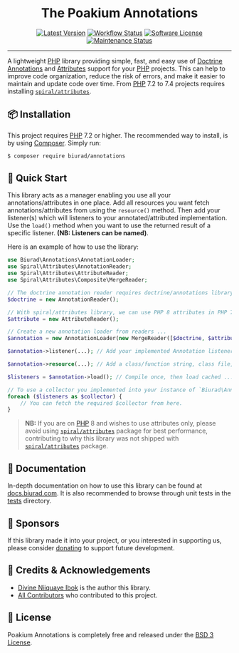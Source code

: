 <div align="center">

# The Poakium Annotations

[![Latest Version](https://img.shields.io/packagist/v/biurad/annotations?include_prereleases&label=Latest&style=flat-square)](https://packagist.org/packages/biurad/annotations)
[![Workflow Status](https://img.shields.io/github/actions/workflow/status/biurad/poakium/ci.yml?branch=master&label=Workflow&style=flat-square)](https://github.com/biurad/poakium/actions?query=workflow)
[![Software License](https://img.shields.io/badge/License-BSD--3-brightgreen.svg?&label=Poakium&style=flat-square)](LICENSE)
[![Maintenance Status](https://img.shields.io/maintenance/yes/2023?label=Maintained&style=flat-square)](https://github.com/biurad/poakium)

</div>

---

A lightweight [PHP][1] library providing simple, fast, and easy use of [Doctrine Annotations][2] and [Attributes][3] support for your [PHP][1] projects.
This can help to improve code organization, reduce the risk of errors, and make it easier to maintain and update code over time. From [PHP][1] 7.2 to 7.4 projects requires installing [`spiral/attributes`][4].

## 📦 Installation

This project requires [PHP][1] 7.2 or higher. The recommended way to install, is by using [Composer][5]. Simply run:

```bash
$ composer require biurad/annotations
```

## 📍 Quick Start

This library acts as a manager enabling you use all your annotations/attributes in one place. Add all resources you want fetch annotations/attributes from using the `resource()` method. Then add your listener(s) which will listeners to your annotated/attributed implementation. Use the `load()` method when you want to use the returned result of a specific listener. **(NB: Listeners can be named)**.

Here is an example of how to use the library:

```php
use Biurad\Annotations\AnnotationLoader;
use Spiral\Attributes\AnnotationReader;
use Spiral\Attributes\AttributeReader;
use Spiral\Attributes\Composite\MergeReader;

// The doctrine annotation reader requires doctrine/annotations library
$doctrine = new AnnotationReader();

// With spiral/attributes library, we can use PHP 8 attributes in PHP 7.2 +
$attribute = new AttributeReader();

// Create a new annotation loader from readers ...
$annotation = new AnnotationLoader(new MergeReader([$doctrine, $attribute]));

$annotation->listener(...); // Add your implemented Annotation listeners

$annotation->resource(...); // Add a class/function string, class file, or directory

$listeners = $annotation->load(); // Compile once, then load cached ...

// To use a collector you implemented into your instance of `Biurad\Annotations\ListenerInterface`
foreach ($listeners as $collector) {
    // You can fetch the required $collector from here.
}
```

> **NB:** If you are on [PHP][1] 8 and wishes to use attributes only, please avoid using [`spiral/attributes`][4] package for best performance, contributing to why this library was not shipped with [`spiral/attributes`][4] package.

## 📓 Documentation

In-depth documentation on how to use this library can be found at [docs.biurad.com][6]. It is also recommended to browse through unit tests in the [tests](./tests/) directory.

## 🙌 Sponsors

If this library made it into your project, or you interested in supporting us, please consider [donating][7] to support future development.

## 👥 Credits & Acknowledgements

- [Divine Niiquaye Ibok][8] is the author this library.
- [All Contributors][9] who contributed to this project.

## 📄 License

Poakium Annotations is completely free and released under the [BSD 3 License](LICENSE).

[1]: https://php.net
[2]: https://github.com/doctrine/annotations
[3]: https://php.watch/versions/8.0/attributes
[4]: https://github.com/spiral/attributes
[5]: https://getcomposer.org
[6]: https://docs.biurad.com/poakium/annotations
[7]: https://biurad.com/sponsor
[8]: https://github.com/divineniiquaye
[9]: https://github.com/biurad/php-annotations/contributors
